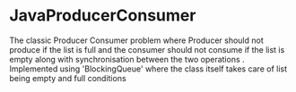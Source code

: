 # JavaProducerConsumer
The classic Producer Consumer problem where Producer should not produce if the list is full and the consumer should not consume
if the list is empty along with synchronisation between the two operations . Implemented using 'BlockingQueue' where the class
itself takes care of list being empty and full conditions
